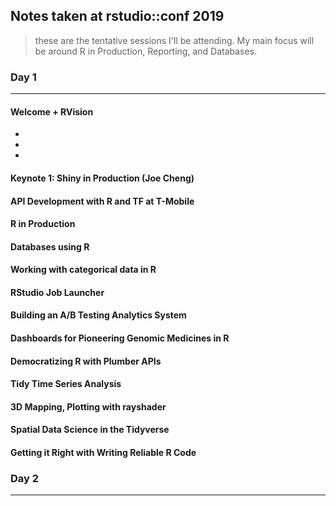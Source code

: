 ## Notes taken at rstudio::conf 2019

> these are the tentative sessions I'll be attending. My main focus will be around R in Production, Reporting, and Databases.

### Day 1
---------
#### Welcome + RVision

- 
- 
- 


#### Keynote 1: Shiny in Production (Joe Cheng)



#### API Development with R and TF at T-Mobile


#### R in Production


#### Databases using R


#### Working with categorical data in R


#### RStudio Job Launcher


#### Building an A/B Testing Analytics System


#### Dashboards for Pioneering Genomic Medicines in R

#### Democratizing R with Plumber APIs

#### Tidy Time Series Analysis

#### 3D Mapping, Plotting with rayshader

#### Spatial Data Science in the Tidyverse

#### Getting it Right with Writing Reliable R Code



### Day 2
--------


